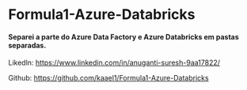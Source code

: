 # Formula1-Azure-Databricks

#### Separei a parte do Azure Data Factory e Azure Databricks em pastas separadas.

Likedln: https://www.linkedin.com/in/anuganti-suresh-9aa17822/

Github: https://github.com/kaael1/Formula1-Azure-Databricks
